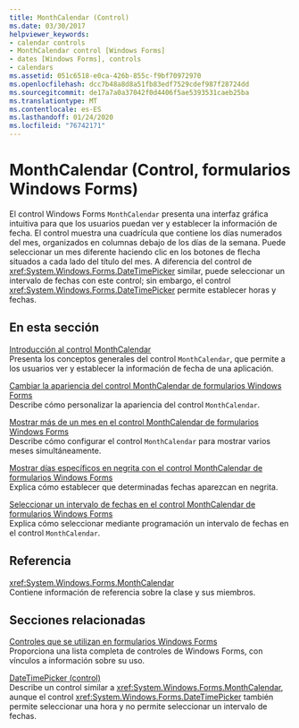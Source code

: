 ```yaml
---
title: MonthCalendar (Control)
ms.date: 03/30/2017
helpviewer_keywords:
- calendar controls
- MonthCalendar control [Windows Forms]
- dates [Windows Forms], controls
- calendars
ms.assetid: 051c6518-e0ca-426b-855c-f9bf70972970
ms.openlocfilehash: dcc7b48a8d8a51fb83edf7529cdef987f28724dd
ms.sourcegitcommit: de17a7a0a37042f0d4406f5ae5393531caeb25ba
ms.translationtype: MT
ms.contentlocale: es-ES
ms.lasthandoff: 01/24/2020
ms.locfileid: "76742171"
---
```

# <a name="monthcalendar-control-windows-forms"></a>MonthCalendar (Control, formularios Windows Forms)
El control Windows Forms `MonthCalendar` presenta una interfaz gráfica intuitiva para que los usuarios puedan ver y establecer la información de fecha. El control muestra una cuadrícula que contiene los días numerados del mes, organizados en columnas debajo de los días de la semana. Puede seleccionar un mes diferente haciendo clic en los botones de flecha situados a cada lado del título del mes. A diferencia del control de <xref:System.Windows.Forms.DateTimePicker> similar, puede seleccionar un intervalo de fechas con este control; sin embargo, el control <xref:System.Windows.Forms.DateTimePicker> permite establecer horas y fechas.  
  
## <a name="in-this-section"></a>En esta sección  
 [Introducción al control MonthCalendar](monthcalendar-control-overview-windows-forms.md)  
 Presenta los conceptos generales del control `MonthCalendar`, que permite a los usuarios ver y establecer la información de fecha de una aplicación.  
  
 [Cambiar la apariencia del control MonthCalendar de formularios Windows Forms](how-to-change-monthcalendar-control-appearance.md)  
 Describe cómo personalizar la apariencia del control `MonthCalendar`.  
  
 [Mostrar más de un mes en el control MonthCalendar de formularios Windows Forms](display-more-than-one-month-wf-monthcalendar-control.md)  
 Describe cómo configurar el control `MonthCalendar` para mostrar varios meses simultáneamente.  
  
 [Mostrar días específicos en negrita con el control MonthCalendar de formularios Windows Forms](display-specific-days-in-bold-with-wf-monthcalendar-control.md)  
 Explica cómo establecer que determinadas fechas aparezcan en negrita.  
  
 [Seleccionar un intervalo de fechas en el control MonthCalendar de formularios Windows Forms](how-to-select-a-range-of-dates-in-the-windows-forms-monthcalendar-control.md)  
 Explica cómo seleccionar mediante programación un intervalo de fechas en el control `MonthCalendar`.  
  
## <a name="reference"></a>Referencia  
 <xref:System.Windows.Forms.MonthCalendar>  
 Contiene información de referencia sobre la clase y sus miembros.  
  
## <a name="related-sections"></a>Secciones relacionadas  
 [Controles que se utilizan en formularios Windows Forms](controls-to-use-on-windows-forms.md)  
 Proporciona una lista completa de controles de Windows Forms, con vínculos a información sobre su uso.  
  
 [DateTimePicker (control)](datetimepicker-control-windows-forms.md)  
 Describe un control similar a <xref:System.Windows.Forms.MonthCalendar>, aunque el control <xref:System.Windows.Forms.DateTimePicker> también permite seleccionar una hora y no permite seleccionar un intervalo de fechas.
